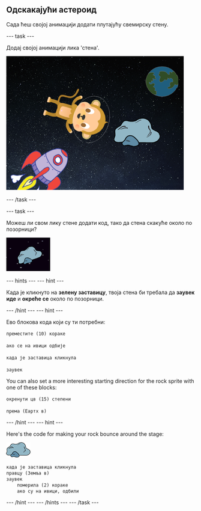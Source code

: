 ## Одскакајући астероид

Сада ћеш својој анимацији додати плутајућу свемирску стену.

\--- task \---

Додај својој анимацији лика 'стена'.

![Додавање лика стене](images/space-rock-sprite.png)

\--- /task \---

\--- task \---

Можеш ли свом лику стене додати код, тако да стена скакуће около по позорници?

![Тестирање одскакајуће стене](images/space-bounce-test.png)

\--- hints \--- \--- hint \---

Када је кликнуто на **зелену заставицу**, твоја стена би требала да **заувек** **иде** и **окреће се** около по позорници.

\--- /hint \--- \--- hint \---

Ево блокова кода који су ти потребни:

```blocks3
преместите (10) кораке

ако се на ивици одбије

када је заставица кликнула

заувек
```

You can also set a more interesting starting direction for the rock sprite with one of these blocks:

```blocks3
окренути цв (15) степени

према (Еартх в)
```

\--- /hint \--- \--- hint \---

Here's the code for making your rock bounce around the stage:

![Лик стене](images/sprite-rock.png)

```blocks3
када је заставица кликнула
правцу (Земља в)
заувек
    померила (2) кораке
    ако су на ивици, одбили
```

\--- /hint \--- \--- /hints \--- \--- /task \---